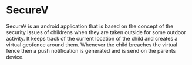 # SecureV

SecureV is an android application that is based on the concept of the security issues of childrens when they are taken outside for some outdoor activity. It keeps track of the current location of the child and creates a virtual geofence around them. Whenever the child breaches the virtual fence then a push notification is generated and is send on the parents device.
